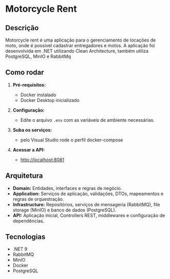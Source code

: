 # Motorcycle Rent

## Descrição
Motorcycle rent é uma aplicação para o gerenciamento de locações de moto, onde é possível cadastrar entregadores e motos. A aplicação foi desenvolvida em .NET utilizando Clean Architecture, também utiliza PostgreSQL, MinIO e RabbitMq

## Como rodar

1. **Pré-requisitos:**  
   - Docker instalado
   - Docker Desktop inicializado

2. **Configuração:**  
   - Edite o arquivo `.env` com as variáveis de ambiente necessárias.

3. **Suba os serviços:**  
   - pelo Visual Studio rode o perfil docker-compose

4. **Acessar a API:**  
   - [http://localhost:8081](http://localhost:8081/)


## Arquitetura
- **Domain:** Entidades, interfaces e regras de negócio.
- **Application:** Serviços de aplicação, validações, DTOs, mapeamentos e regras de orquestração.
- **Infrastructure:** Repositórios, serviços de mensageria (RabbitMQ), file storage (MinIO) e banco de dados (PostgreSQL).
- **API:** Aplicação inicial, Controllers REST, middlewares e configuração de dependências.

## Tecnologias
- .NET 9
- RabbitMQ
- MinIO
- Docker
- PostgreSQL
